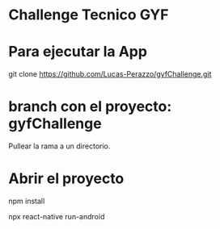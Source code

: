 # Challenge Tecnico GYF

# Para ejecutar la App

git clone https://github.com/Lucas-Perazzo/gyfChallenge.git

# branch con el proyecto: gyfChallenge

Pullear la rama a un directorio.

# Abrir el proyecto

npm install

npx react-native run-android
